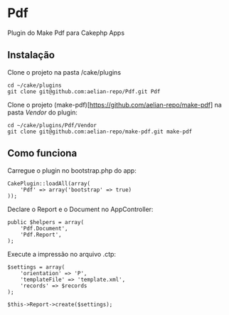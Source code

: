 # Pdf

Plugin do Make Pdf para Cakephp Apps

## Instalação

Clone o projeto na pasta /cake/plugins

```
cd ~/cake/plugins
git clone git@github.com:aelian-repo/Pdf.git Pdf
```

Clone o projeto (make-pdf)[https://github.com/aelian-repo/make-pdf] na pasta *Vendor* do plugin:

```
cd ~/cake/plugins/Pdf/Vendor
git clone git@github.com:aelian-repo/make-pdf.git make-pdf
```

## Como funciona

Carregue o plugin no bootstrap.php do app:

```
CakePlugin::loadAll(array(
    'Pdf' => array('bootstrap' => true)
));
```

Declare o Report e o Document no AppController:

```
public $helpers = array(
    'Pdf.Document',
    'Pdf.Report', 
);  
```

Execute a impressão no arquivo .ctp:

```
$settings = array(
    'orientation' => 'P',
    'templateFile' => 'template.xml',
    'records' => $records
);

$this->Report->create($settings);
```


